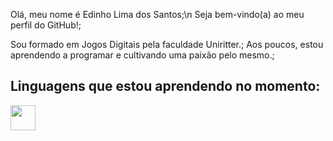 


Olá, meu nome é Edinho Lima dos Santos;\n
Seja bem-vindo(a) ao meu perfil do GitHub!;

Sou formado em Jogos Digitais pela faculdade Uniritter.;
Aos poucos, estou aprendendo a programar e cultivando uma paixão pelo mesmo.;

## Linguagens que estou aprendendo no momento:
<img loading = "lazy" src="https://cdn.jsdelivr.net/gh/devicons/devicon@latest/icons/git/git-original.svg" width = "40" height = "40" />



